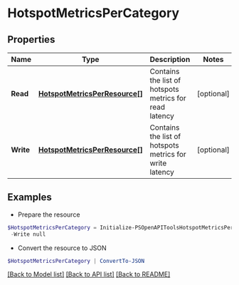 # HotspotMetricsPerCategory
## Properties

Name | Type | Description | Notes
------------ | ------------- | ------------- | -------------
**Read** | [**HotspotMetricsPerResource[]**](HotspotMetricsPerResource.md) | Contains the list of hotspots metrics for read latency | [optional] 
**Write** | [**HotspotMetricsPerResource[]**](HotspotMetricsPerResource.md) | Contains the list of hotspots metrics for write latency | [optional] 

## Examples

- Prepare the resource
```powershell
$HotspotMetricsPerCategory = Initialize-PSOpenAPIToolsHotspotMetricsPerCategory  -Read null `
 -Write null
```

- Convert the resource to JSON
```powershell
$HotspotMetricsPerCategory | ConvertTo-JSON
```

[[Back to Model list]](../README.md#documentation-for-models) [[Back to API list]](../README.md#documentation-for-api-endpoints) [[Back to README]](../README.md)

